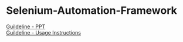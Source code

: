 # Selenium-Automation-Framework

<a href='https://qafictionblog.files.wordpress.com/2017/04/qa-fiction-selenium-java-framework.pptx'>Guildeline - PPT</a><br>
<a href='https://qafictionblog.files.wordpress.com/2017/04/qa-fiction-automation-framework-guidelines.docxx'>Guildeline - Usage Instructions</a>
